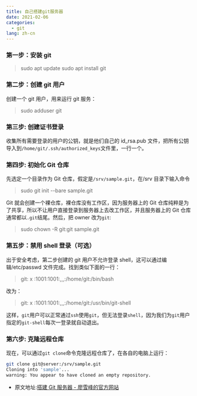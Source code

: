 ```yaml
---
title: 自己搭建git服务器
date: 2021-02-06
categories:
  - git
lang: zh-cn
---
```


### 第一步：安装 git

> sudo apt update
> sudo apt install git

<!-- more -->

### 第二步：创建 git 用户

创建一个 git 用户，用来运行 git 服务：

> sudo adduser git

### 第三步: 创建证书登录

收集所有需要登录的用户的公钥，就是他们自己的 id_rsa.pub 文件，把所有公钥导入到`/home/git/.ssh/authorized_keys`文件里，一行一个。

### 第四步: 初始化 Git 仓库

先选定一个目录作为 Git 仓库，假定是`/srv/sample.git`，在/srv 目录下输入命令

> sudo git init --bare sample.git

Git 就会创建一个裸仓库，裸仓库没有工作区，因为服务器上的 Git 仓库纯粹是为了共享，所以不让用户直接登录到服务器上去改工作区，并且服务器上的 Git 仓库通常都以`.git`结尾。然后，把 owner 改为`git`:

> sudo chown -R git:git sample.git

### 第五步：禁用 shell 登录（可选）

出于安全考虑，第二步创建的 git 用户不允许登录 shell，这可以通过编辑/etc/passwd 文件完成。找到类似下面的一行：

> git: x :1001:1001:,,,:/home/git:/bin/bash

改为：

> git: x :1001:1001:,,,:/home/git:/usr/bin/git-shell

这样，`git`用户可以正常通过`ssh`使用`git`，但无法登录`shell`，因为我们为`git`用户指定的`git-shell`每次一登录就自动退出。

### 第六步: 克隆远程仓库

现在，可以通过`git clone`命令克隆远程仓库了，在各自的电脑上运行：

```bash
git clone git@server:/srv/sample.git
Cloning into 'sample'...
warning: You appear to have cloned an empty repository.
```

- 原文地址:[搭建 Git 服务器 - 廖雪峰的官方网站](https://www.liaoxuefeng.com/wiki/896043488029600/899998870925664)
